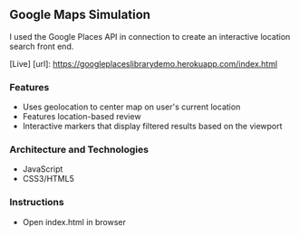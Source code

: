 ## Google Maps Simulation

I used the Google Places API in connection to create an interactive location search front end.

[Live]
[url]: https://googleplaceslibrarydemo.herokuapp.com/index.html


### Features

- Uses geolocation to center map on user's current location
- Features location-based review
- Interactive markers that display filtered results based on the viewport

### Architecture and Technologies

- JavaScript
- CSS3/HTML5

### Instructions

- Open index.html in browser
